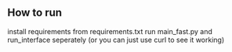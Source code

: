 ## How to run
install requirements from requirements.txt
run main_fast.py and run_interface seperately (or you can just use curl to see it working)